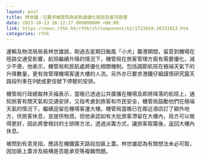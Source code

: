 ```yaml
---
layout: post
title: 林世雄：已要求機管局與民航處優化航班及客流管理
date: 2023-10-13 16:12:17.000000000 +08:00
link: https://news.rthk.hk/rthk/ch/component/k2/1723024-20231013.htm
categories: rthk
---
```


運輸及物流局局長林世雄說，剛過去星期日颱風「小犬」襲港期間，留意到機場在陸路交通受影響，航班繼續升降的情況下，機管局在旅客管理方面有需要優化，減少不便。他表示，機管局和民航處將優化相關機制，包括調節航班在極端天氣下的升降數量，更有效管理機場客運大樓的人流。另外亦已要求港鐵仔細謹慎研究露天路段列車在9號或更信號下停駛的安排。

機管局行政總裁林天福表示，當晚已透過公共廣播在機場及即將降落的航班上，通知旅客有關天氣和交通安排，又指考慮到旅客和市民安全，機管局鼓勵他們在極端天氣的情況下，繼續逗留在機場客運大樓。機管局當晚已在鄰近酒店訂了額外地方，供旅客休息，並提供物資。但他承認如有大批旅客滯留在大樓內，局方可以做得更好，因此將會檢討的士排隊方法，透過派籌方式，讓旅客取籌後，返回大樓內休息。

被問到有意見指，應該在機鐵露天路段加裝上蓋。林世雄認為有關想法未必可取，因加裝上蓋涉及結構是否能承受等複雜問題。
